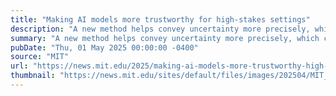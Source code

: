 ```yaml
---
title: "Making AI models more trustworthy for high-stakes settings"
description: "A new method helps convey uncertainty more precisely, which could give researchers and medical clinicians better information to make decisions."
summary: "A new method helps convey uncertainty more precisely, which could give researchers and medical clinicians better information to make decisions."
pubDate: "Thu, 01 May 2025 00:00:00 -0400"
source: "MIT"
url: "https://news.mit.edu/2025/making-ai-models-more-trustworthy-high-stakes-settings-0501"
thumbnail: "https://news.mit.edu/sites/default/files/images/202504/MIT_Conformal-Prediction-01.jpg"
---
```


